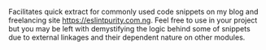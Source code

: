 Facilitates quick extract for commonly used code snippets on my blog and freelancing site https://eslintpurity.com.ng. Feel free to use in your project but you may be left with demystifying the logic behind some of snippets due to external linkages and their dependent nature on other modules. 

